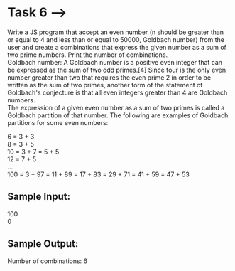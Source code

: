 # Task 6 -->

Write a JS program that accept an even number (n should be greater than
or equal to 4 and less than or equal to 50000, Goldbach number) from the user
and create a combinations that express the given number as a sum of two prime
numbers. Print the number of combinations.</br>
Goldbach number: A Goldbach number is a positive even integer that can be
expressed as the sum of two odd primes.[4] Since four is the only even number
greater than two that requires the even prime 2 in order to be written as the sum
of two primes, another form of the statement of Goldbach's conjecture is that all
even integers greater than 4 are Goldbach numbers.</br>
The expression of a given even number as a sum of two primes is called a
Goldbach partition of that number. The following are examples of Goldbach
partitions for some even numbers:

6 = 3 + 3</br>
8 = 3 + 5</br>
10 = 3 + 7 = 5 + 5</br>
12 = 7 + 5</br>
...
</br>
100 = 3 + 97 = 11 + 89 = 17 + 83 = 29 + 71 = 41 + 59 = 47 + 53

## Sample Input:
100 </br>
0

## Sample Output: 
 Number of combinations: 6